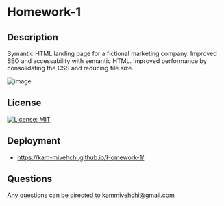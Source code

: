 # Homework-1

## Description
Symantic HTML landing page for a fictional marketing company. Improved SEO and accessability with semantic HTML. Improved performance by consolidating the CSS and reducing file size.


![image](https://user-images.githubusercontent.com/90432404/136686813-9cf92f51-a39b-45c0-88eb-b48db6cf749c.png)

## License
[![License: MIT](https://img.shields.io/badge/License-MIT-yellow.svg)](https://opensource.org/licenses/MIT)

## Deployment
   - https://kam-mivehchi.github.io/Homework-1/

## Questions
 Any questions can be directed to kammivehchi@gmail.com

